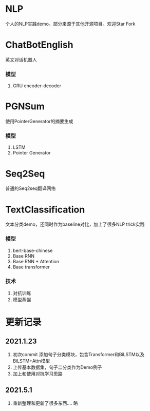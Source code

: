 # NLP

个人的NLP实践demo。部分来源于其他开源项目。欢迎Star Fork

# ChatBotEnglish

英文对话机器人

### 模型

1. GRU encoder-decoder





# PGNSum

使用PointerGenerator的摘要生成

### 模型

1. LSTM
2. Pointer Generator



# Seq2Seq

普通的Seq2seq翻译网络



# TextClassification

文本分类demo，还同时作为baseline对比，加上了很多NLP trick实践

### 模型

1. bert-base-chinese
2. Base RNN
3. Base RNN + Attention
4. Base transformer

### 技术

1. 对抗训练
2. 模型蒸馏



# 更新记录

## 2021.1.23

 1. 初次commit 添加句子分类模块，包含Transformer和BiLSTM以及BiLSTM+Attn模型 
 2. 上传基本数据集，句子二分类作为Demo例子
 3. 加上和使用对抗学习思路

## 2021.5.1

1. 重新整理和更新了很多东西.... 略